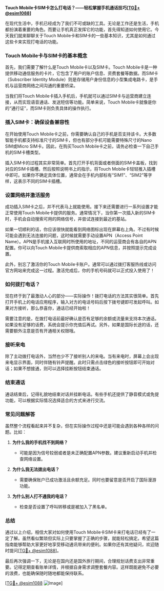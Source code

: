**Touch Mobile卡SIM卡怎么打电话？——轻松掌握手机通话技巧[[TG💪+ @esim1088](https://t.me/s/esim1088)]**

在现代生活中，手机已经成为了我们不可或缺的工具。无论是工作还是生活，手机都扮演着重要的角色。而要让手机真正发挥它的功能，首先得知道如何使用它。今天我们就来聊聊关于Touch Mobile卡和SIM卡的一些基本知识，尤其是如何通过这些卡来实现打电话的功能。

### Touch Mobile卡与SIM卡的基本概念

首先，我们需要了解什么是Touch Mobile卡以及SIM卡。Touch Mobile卡是一种提供移动通信服务的卡片，它包含了用户的账户信息、资费套餐等数据。而SIM卡（Subscriber Identity Module）则是存储用户身份信息的小型集成电路卡，是手机与运营商网络之间沟通的重要桥梁。

当我们将Touch Mobile卡插入手机后，手机就可以通过SIM卡与运营商建立连接，从而实现语音通话、发送短信等功能。简单来说，Touch Mobile卡就像是你的“通行证”，而SIM卡则负责具体的操作执行。

### 插入SIM卡：确保设备兼容性

在开始使用Touch Mobile卡之前，你需要确认自己的手机是否支持该卡。大多数智能手机都支持标准尺寸的SIM卡，但也有部分手机可能需要特殊尺寸的Nano SIM或Micro SIM卡。因此，在购买Touch Mobile卡之前，请务必检查一下自己手机的SIM卡槽类型。

插入SIM卡的过程其实非常简单。首先打开手机背面或者侧面的SIM卡盖板，找到对应的SIM卡插槽。然后按照说明书上的指示，将Touch Mobile卡轻轻推入插槽中即可。如果你不确定具体位置，通常会在手机内部标有“SIM1”、“SIM2”等字样，这表示不同的SIM卡插槽。

### 设置网络并激活服务

成功插入SIM卡之后，并不代表马上就能使用。接下来还需要进行一系列设置才能正常使用Touch Mobile卡提供的服务。通常情况下，当你第一次插入新的SIM卡时，手机会自动搜索可用的网络信号，并尝试连接到最近的基站。

如果一切顺利的话，你应该很快就能看到网络图标出现在屏幕右上角。不过有时候可能会遇到无法连接的问题，这时候就需要手动设置APN（Access Point Name）。APN是手机接入互联网时所使用的地址，不同的运营商会有各自的APN配置。你可以向Touch Mobile卡提供商索取相应的APN信息，并按照提示完成设置。

此外，别忘了激活你的Touch Mobile卡账户。通常可以通过拨打客服热线或访问官方网站来完成这一过程。激活完成后，你的手机号码就可以正式投入使用了！

### 如何拨打电话？

现在终于到了最激动人心的部分——实际操作！拨打电话的方法其实很简单。首先打开手机上的电话应用程序，输入对方的电话号码后按下拨号键即可发起呼叫。如果对方接听，那么恭喜你，通话已经开始啦！

需要注意的是，在拨打电话前最好确认是否有足够的余额或流量来支持本次通话。如果没有足够的话费，系统会提示你充值后再试。另外，如果是国际长途的话，还需要额外注意是否有开通相关权限哦。

### 接听来电

除了主动拨打电话外，当然也少不了接听别人的来电。当有来电时，屏幕上会出现来电显示界面，同时伴随有铃声提醒。此时只需点击绿色的接听按钮即可开始对话；如果不想接通，则可以选择挂断按钮结束通话。

### 结束通话

通话结束后，记得礼貌地结束对话并挂断电话。有些手机还提供了静音模式或免提功能，可以根据实际情况选择适合的方式来进行交流。

### 常见问题解答

虽然整个流程看起来并不复杂，但在实际操作过程中还是可能会遇到各种各样的问题。比如：

1. **为什么我的手机找不到网络？**
   - 可能是因为信号较弱或者是未正确配置APN参数。建议重新启动手机并检查网络设置。

2. **为什么我无法拨出电话？**
   - 需要确保账户已成功激活且余额充足。同时也要留意是否开启了国际漫游功能。

3. **为什么别人打不通我的电话？**
   - 检查是否设置了呼叫转移或是被加入了黑名单。

### 总结

通过以上介绍，相信大家对如何使用Touch Mobile卡SIM卡来打电话已经有了一定了解。虽然看似繁琐但实际上只要掌握了正确的步骤，就能轻松搞定。希望这篇指南能够帮助大家更好地享受移动通讯带来的便利。如果你还有其他疑问，欢迎随时提问[[TG💪+ @esim1088](https://t.me/s/esim1088)]。

最后再次强调一下，无论是在国内还是国外旅行期间，合理规划话费支出非常重要。记得定期查看账单详情，并根据自身需求调整套餐内容。这样既能避免不必要的浪费，也能确保随时随地都能保持联系。

[[TG💪+ @esim1088](https://t.me/s/esim1088) ![Image](https://i.postimg.cc/4NQfJmqS/Snipaste-2025-05-13-00-14-12.png)]